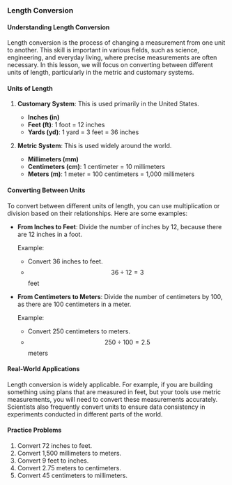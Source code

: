 ### Length Conversion

#### Understanding Length Conversion

Length conversion is the process of changing a measurement from one unit to another. This skill is important in various fields, such as science, engineering, and everyday living, where precise measurements are often necessary. In this lesson, we will focus on converting between different units of length, particularly in the metric and customary systems.

#### Units of Length

1. **Customary System**: This is used primarily in the United States.
   - **Inches (in)**
   - **Feet (ft)**: 1 foot = 12 inches
   - **Yards (yd)**: 1 yard = 3 feet = 36 inches

2. **Metric System**: This is used widely around the world.
   - **Millimeters (mm)**
   - **Centimeters (cm)**: 1 centimeter = 10 millimeters
   - **Meters (m)**: 1 meter = 100 centimeters = 1,000 millimeters

#### Converting Between Units

To convert between different units of length, you can use multiplication or division based on their relationships. Here are some examples:

- **From Inches to Feet**: Divide the number of inches by 12, because there are 12 inches in a foot.

  Example:
  - Convert 36 inches to feet.
  - $$36 \div 12 = 3$$ feet

- **From Centimeters to Meters**: Divide the number of centimeters by 100, as there are 100 centimeters in a meter.

  Example:
  - Convert 250 centimeters to meters.
  - $$250 \div 100 = 2.5$$ meters

#### Real-World Applications

Length conversion is widely applicable. For example, if you are building something using plans that are measured in feet, but your tools use metric measurements, you will need to convert these measurements accurately. Scientists also frequently convert units to ensure data consistency in experiments conducted in different parts of the world.

#### Practice Problems

1. Convert 72 inches to feet.
2. Convert 1,500 millimeters to meters.
3. Convert 9 feet to inches.
4. Convert 2.75 meters to centimeters.
5. Convert 45 centimeters to millimeters.
